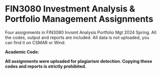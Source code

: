 # FIN3080 Investment Analysis & Portfolio Management Assignments

Four assignments in FIN3080 Invsmt Analysis Portfolio Mgt 2024 Spring. All the codes, output and reports are included. All data is not uploaded, you can find it on CSMAR or Wind.

**Academic Code:**

**All assignments were uploaded for plagiarism detection. Copying these codes and reports is strictly prohibited.**
